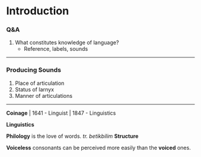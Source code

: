 # Introduction 

### Q&A
1. What constitutes knowledge of language?
    - Reference, labels, sounds

---
### Producing Sounds
1. Place of articulation
2. Status of larnyx
3. Manner of articulations
---

**Coinage** | 1641 - Linguist | 1847 - Linguistics

**Linguistics** 

**Philology** is the love of words. _tr. betikbilim_
**Structure** 

**Voiceless** consonants can be perceived more easily than the **voiced** ones.